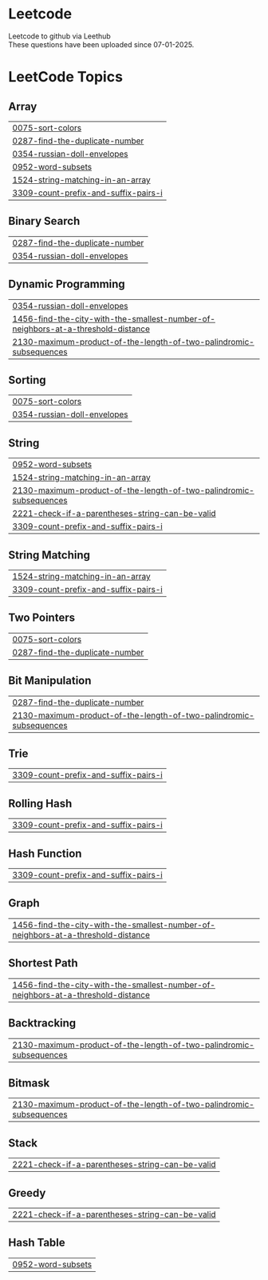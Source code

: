 # Leetcode
Leetcode to github via Leethub
<br> These questions have been uploaded since 07-01-2025.

<!---LeetCode Topics Start-->
# LeetCode Topics
## Array
|  |
| ------- |
| [0075-sort-colors](https://github.com/Aditic1/Leetcode/tree/master/0075-sort-colors) |
| [0287-find-the-duplicate-number](https://github.com/Aditic1/Leetcode/tree/master/0287-find-the-duplicate-number) |
| [0354-russian-doll-envelopes](https://github.com/Aditic1/Leetcode/tree/master/0354-russian-doll-envelopes) |
| [0952-word-subsets](https://github.com/Aditic1/Leetcode/tree/master/0952-word-subsets) |
| [1524-string-matching-in-an-array](https://github.com/Aditic1/Leetcode/tree/master/1524-string-matching-in-an-array) |
| [3309-count-prefix-and-suffix-pairs-i](https://github.com/Aditic1/Leetcode/tree/master/3309-count-prefix-and-suffix-pairs-i) |
## Binary Search
|  |
| ------- |
| [0287-find-the-duplicate-number](https://github.com/Aditic1/Leetcode/tree/master/0287-find-the-duplicate-number) |
| [0354-russian-doll-envelopes](https://github.com/Aditic1/Leetcode/tree/master/0354-russian-doll-envelopes) |
## Dynamic Programming
|  |
| ------- |
| [0354-russian-doll-envelopes](https://github.com/Aditic1/Leetcode/tree/master/0354-russian-doll-envelopes) |
| [1456-find-the-city-with-the-smallest-number-of-neighbors-at-a-threshold-distance](https://github.com/Aditic1/Leetcode/tree/master/1456-find-the-city-with-the-smallest-number-of-neighbors-at-a-threshold-distance) |
| [2130-maximum-product-of-the-length-of-two-palindromic-subsequences](https://github.com/Aditic1/Leetcode/tree/master/2130-maximum-product-of-the-length-of-two-palindromic-subsequences) |
## Sorting
|  |
| ------- |
| [0075-sort-colors](https://github.com/Aditic1/Leetcode/tree/master/0075-sort-colors) |
| [0354-russian-doll-envelopes](https://github.com/Aditic1/Leetcode/tree/master/0354-russian-doll-envelopes) |
## String
|  |
| ------- |
| [0952-word-subsets](https://github.com/Aditic1/Leetcode/tree/master/0952-word-subsets) |
| [1524-string-matching-in-an-array](https://github.com/Aditic1/Leetcode/tree/master/1524-string-matching-in-an-array) |
| [2130-maximum-product-of-the-length-of-two-palindromic-subsequences](https://github.com/Aditic1/Leetcode/tree/master/2130-maximum-product-of-the-length-of-two-palindromic-subsequences) |
| [2221-check-if-a-parentheses-string-can-be-valid](https://github.com/Aditic1/Leetcode/tree/master/2221-check-if-a-parentheses-string-can-be-valid) |
| [3309-count-prefix-and-suffix-pairs-i](https://github.com/Aditic1/Leetcode/tree/master/3309-count-prefix-and-suffix-pairs-i) |
## String Matching
|  |
| ------- |
| [1524-string-matching-in-an-array](https://github.com/Aditic1/Leetcode/tree/master/1524-string-matching-in-an-array) |
| [3309-count-prefix-and-suffix-pairs-i](https://github.com/Aditic1/Leetcode/tree/master/3309-count-prefix-and-suffix-pairs-i) |
## Two Pointers
|  |
| ------- |
| [0075-sort-colors](https://github.com/Aditic1/Leetcode/tree/master/0075-sort-colors) |
| [0287-find-the-duplicate-number](https://github.com/Aditic1/Leetcode/tree/master/0287-find-the-duplicate-number) |
## Bit Manipulation
|  |
| ------- |
| [0287-find-the-duplicate-number](https://github.com/Aditic1/Leetcode/tree/master/0287-find-the-duplicate-number) |
| [2130-maximum-product-of-the-length-of-two-palindromic-subsequences](https://github.com/Aditic1/Leetcode/tree/master/2130-maximum-product-of-the-length-of-two-palindromic-subsequences) |
## Trie
|  |
| ------- |
| [3309-count-prefix-and-suffix-pairs-i](https://github.com/Aditic1/Leetcode/tree/master/3309-count-prefix-and-suffix-pairs-i) |
## Rolling Hash
|  |
| ------- |
| [3309-count-prefix-and-suffix-pairs-i](https://github.com/Aditic1/Leetcode/tree/master/3309-count-prefix-and-suffix-pairs-i) |
## Hash Function
|  |
| ------- |
| [3309-count-prefix-and-suffix-pairs-i](https://github.com/Aditic1/Leetcode/tree/master/3309-count-prefix-and-suffix-pairs-i) |
## Graph
|  |
| ------- |
| [1456-find-the-city-with-the-smallest-number-of-neighbors-at-a-threshold-distance](https://github.com/Aditic1/Leetcode/tree/master/1456-find-the-city-with-the-smallest-number-of-neighbors-at-a-threshold-distance) |
## Shortest Path
|  |
| ------- |
| [1456-find-the-city-with-the-smallest-number-of-neighbors-at-a-threshold-distance](https://github.com/Aditic1/Leetcode/tree/master/1456-find-the-city-with-the-smallest-number-of-neighbors-at-a-threshold-distance) |
## Backtracking
|  |
| ------- |
| [2130-maximum-product-of-the-length-of-two-palindromic-subsequences](https://github.com/Aditic1/Leetcode/tree/master/2130-maximum-product-of-the-length-of-two-palindromic-subsequences) |
## Bitmask
|  |
| ------- |
| [2130-maximum-product-of-the-length-of-two-palindromic-subsequences](https://github.com/Aditic1/Leetcode/tree/master/2130-maximum-product-of-the-length-of-two-palindromic-subsequences) |
## Stack
|  |
| ------- |
| [2221-check-if-a-parentheses-string-can-be-valid](https://github.com/Aditic1/Leetcode/tree/master/2221-check-if-a-parentheses-string-can-be-valid) |
## Greedy
|  |
| ------- |
| [2221-check-if-a-parentheses-string-can-be-valid](https://github.com/Aditic1/Leetcode/tree/master/2221-check-if-a-parentheses-string-can-be-valid) |
## Hash Table
|  |
| ------- |
| [0952-word-subsets](https://github.com/Aditic1/Leetcode/tree/master/0952-word-subsets) |
<!---LeetCode Topics End-->